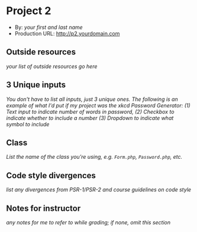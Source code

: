# Project 2
+ By: *your first and last name*
+ Production URL: <http://p2.yourdomain.com>

## Outside resources
*your list of outside resources go here*

## 3 Unique inputs
*You don't have to list all inputs, just 3 unique ones. The following is an example of what I'd put if my project was the xkcd Password Generator: (1) Text input to indicate number of words in password, (2) Checkbox to indicate whether to include a number (3) Dropdown to indicate what symbol to include*

## Class
*List the name of the class you're using, e.g. `Form.php`, `Password.php`, etc.*

## Code style divergences
*list any divergences from PSR-1/PSR-2 and course guidelines on code style*

## Notes for instructor
*any notes for me to refer to while grading; if none, omit this section*

